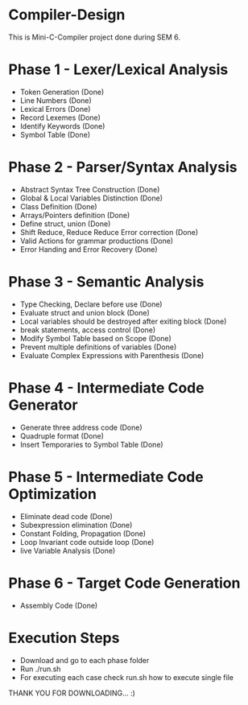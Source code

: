 # Compiler-Design

This is Mini-C-Compiler project done during SEM 6.

# Phase 1 - Lexer/Lexical Analysis

- Token Generation (Done)
- Line Numbers (Done)
- Lexical Errors (Done)
- Record Lexemes (Done)
- Identify Keywords (Done)
- Symbol Table (Done)

# Phase 2 - Parser/Syntax Analysis

- Abstract Syntax Tree Construction (Done)
- Global & Local Variables Distinction (Done)
- Class Definition (Done)
- Arrays/Pointers definition (Done)
- Define struct, union (Done)
- Shift Reduce, Reduce Reduce Error correction (Done)
- Valid Actions for grammar productions (Done)
- Error Handing and Error Recovery (Done)

# Phase 3 - Semantic Analysis

- Type Checking, Declare before use (Done)
- Evaluate struct and union block (Done)
- Local variables should be destroyed after exiting block (Done)
- break statements, access control (Done)
- Modify Symbol Table based on Scope (Done)
- Prevent multiple definitions of variables (Done)
- Evaluate Complex Expressions with Parenthesis (Done)

# Phase 4 - Intermediate Code Generator

- Generate three address code (Done)
- Quadruple format (Done)
- Insert Temporaries to Symbol Table (Done)

# Phase 5 - Intermediate Code Optimization

- Eliminate dead code (Done)
- Subexpression elimination (Done)
- Constant Folding, Propagation (Done)
- Loop Invariant code outside loop (Done)
- live Variable Analysis (Done)

# Phase 6 - Target Code Generation

- Assembly Code (Done)

# Execution Steps

- Download and go to each phase folder
- Run ./run.sh
- For executing each case check run.sh how to execute single file

THANK YOU FOR DOWNLOADING... :)
